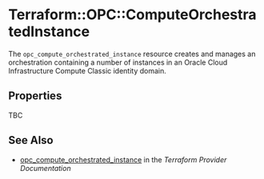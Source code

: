 # Terraform::OPC::ComputeOrchestratedInstance

The `opc_compute_orchestrated_instance` resource creates and manages an orchestration containing a number of
instances in an Oracle Cloud Infrastructure Compute Classic identity domain.

## Properties

TBC

## See Also

* [opc_compute_orchestrated_instance](https://www.terraform.io/docs/providers/opc/r/compute_orchestrated_instance.html) in the _Terraform Provider Documentation_